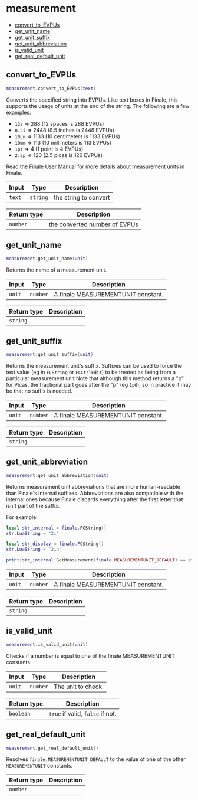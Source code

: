 # measurement

- [convert_to_EVPUs](#convert_to_EVPUs)
- [get_unit_name](#get_unit_name)
- [get_unit_suffix](#get_unit_suffix)
- [get_unit_abbreviation](#get_unit_abbreviation)
- [is_valid_unit](#is_valid_unit)
- [get_real_default_unit](#get_real_default_unit)

## convert_to_EVPUs

```lua
measurement.convert_to_EVPUs(text)
```

Converts the specified string into EVPUs. Like text boxes in Finale, this supports
the usage of units at the end of the string. The following are a few examples:

- `12s` => 288 (12 spaces is 288 EVPUs)
- `8.5i` => 2448 (8.5 inches is 2448 EVPUs)
- `10cm` => 1133 (10 centimeters is 1133 EVPUs)
- `10mm` => 113 (10 millimeters is 113 EVPUs)
- `1pt` => 4 (1 point is 4 EVPUs)
- `2.5p` => 120 (2.5 picas is 120 EVPUs)

Read the [Finale User Manual](https://usermanuals.finalemusic.com/FinaleMac/Content/Finale/def-equivalents.htm#overriding-global-measurement-units)
for more details about measurement units in Finale.

| Input | Type | Description |
| ----- | ---- | ----------- |
| `text` | `string` | the string to convert |

| Return type | Description |
| ----------- | ----------- |
| `number` | the converted number of EVPUs |

## get_unit_name

```lua
measurement.get_unit_name(unit)
```

Returns the name of a measurement unit.

| Input | Type | Description |
| ----- | ---- | ----------- |
| `unit` | `number` | A finale MEASUREMENTUNIT constant. |

| Return type | Description |
| ----------- | ----------- |
| `string` |  |

## get_unit_suffix

```lua
measurement.get_unit_suffix(unit)
```

Returns the measurement unit's suffix. Suffixes can be used to force the text value (eg in `FCString` or `FCCtrlEdit`) to be treated as being from a particular measurement unit
Note that although this method returns a "p" for Picas, the fractional part goes after the "p" (eg `1p6`), so in practice it may be that no suffix is needed.

| Input | Type | Description |
| ----- | ---- | ----------- |
| `unit` | `number` | A finale MEASUREMENTUNIT constant. |

| Return type | Description |
| ----------- | ----------- |
| `string` |  |

## get_unit_abbreviation

```lua
measurement.get_unit_abbreviation(unit)
```

Returns measurement unit abbreviations that are more human-readable than Finale's internal suffixes.
Abbreviations are also compatible with the internal ones because Finale discards everything after the first letter that isn't part of the suffix.

For example:
```lua
local str_internal = finale.FCString()
str.LuaString = "2i"

local str_display = finale.FCString()
str.LuaString = "2in"

print(str_internal:GetMeasurement(finale.MEASUREMENTUNIT_DEFAULT) == str_display:GetMeasurement(finale.MEASUREMENTUNIT_DEFAULT)) -- true
```

| Input | Type | Description |
| ----- | ---- | ----------- |
| `unit` | `number` | A finale MEASUREMENTUNIT constant. |

| Return type | Description |
| ----------- | ----------- |
| `string` |  |

## is_valid_unit

```lua
measurement.is_valid_unit(unit)
```

Checks if a number is equal to one of the finale MEASUREMENTUNIT constants.

| Input | Type | Description |
| ----- | ---- | ----------- |
| `unit` | `number` | The unit to check. |

| Return type | Description |
| ----------- | ----------- |
| `boolean` | `true` if valid, `false` if not. |

## get_real_default_unit

```lua
measurement.get_real_default_unit()
```

Resolves `finale.MEASUREMENTUNIT_DEFAULT` to the value of one of the other `MEASUREMENTUNIT` constants.

| Return type | Description |
| ----------- | ----------- |
| `number` |  |
